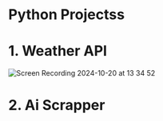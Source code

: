 # Python Projectss


# 1. Weather API 
![Screen Recording 2024-10-20 at 13 34 52](https://github.com/user-attachments/assets/a4c7119a-1bf4-4da6-97f6-88f44f900e06)


# 2. Ai Scrapper

